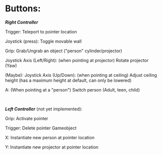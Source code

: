 # Buttons:

***Right Controller***

Trigger: Teleport to pointer location

Joystick (press): Toggle movable wall

Grip: Grab/Ungrab an object ("person" cylinder/projector)

Joystick Axis (Left/Right): (when pointing at projector) Rotate projector (Yaw)

(Maybe): Joystick Axis (Up/Down): (when pointing at ceiling) Adjust ceiling height (has a maximum height at default, can only be lowered)

A: (When pointing at a "person") Switch person (Adult, teen, child)



<br />

***Left Controller*** (not yet implemented):

Grip: Activate pointer

Trigger: Delete pointer Gameobject

X: Instantiate new person at pointer location 

Y: Instantiate new projector at pointer location

